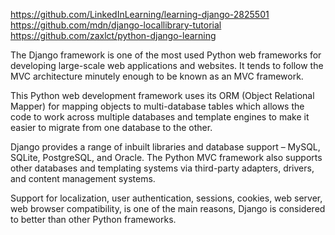 
https://github.com/LinkedInLearning/learning-django-2825501
https://github.com/mdn/django-locallibrary-tutorial
https://github.com/zaxlct/python-django-learning


The Django framework is one of the most used Python web frameworks for developing large-scale web applications and websites. It tends to follow the MVC architecture minutely enough to be known as an MVC framework. 

This Python web development framework uses its ORM (Object Relational Mapper) for mapping objects to multi-database tables which allows the code to work across multiple databases and template engines to make it easier to migrate from one database to the other. 

Django provides a range of inbuilt libraries and database support – MySQL, SQLite, PostgreSQL, and Oracle. The Python MVC framework also supports other databases and templating systems via third-party adapters, drivers, and content management systems.

Support for localization, user authentication, sessions, cookies, web server, web browser compatibility, is one of the main reasons, Django is considered to better than other Python frameworks.
